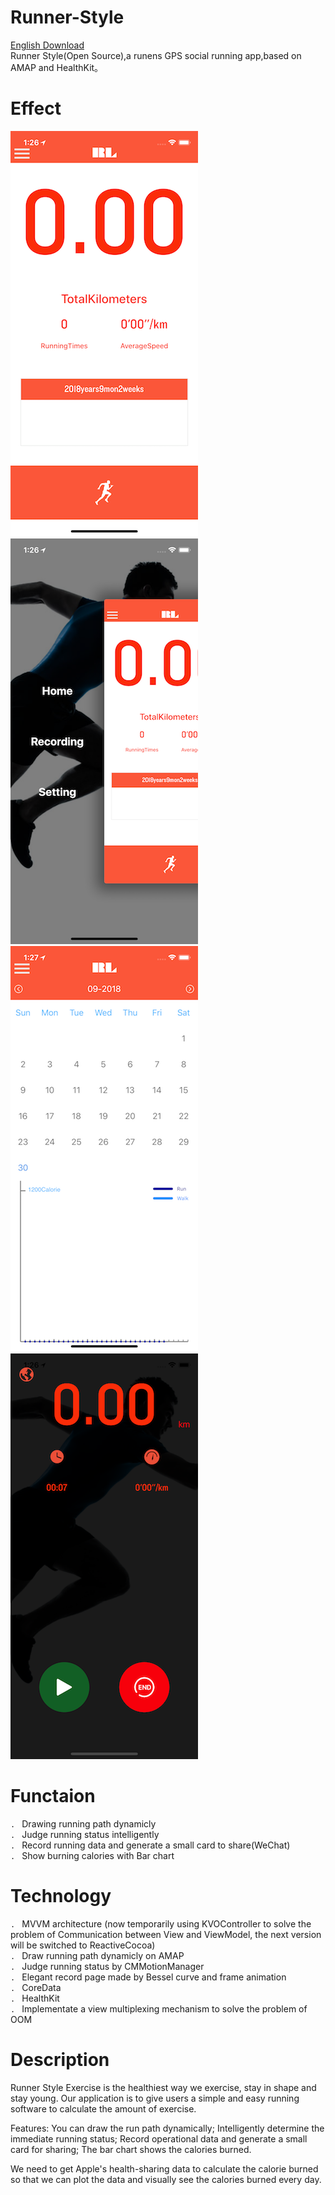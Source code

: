 # Runner-Style
[English Download](https://github.com/ttvkenvin/Runner-Style)     
Runner Style(Open Source),a runens GPS social running app,based on 	AMAP and HealthKit。

# Effect
![image](https://github.com/ttvkenvin/Runner-Style/blob/master/1.png)
![image](https://github.com/ttvkenvin/Runner-Style/blob/master/2.png)
![image](https://github.com/ttvkenvin/Runner-Style/blob/master/3.png)
![image](https://github.com/ttvkenvin/Runner-Style/blob/master/5.png)

# Functaion
`. ` Drawing running path dynamicly    
`. ` Judge running status intelligently     
`. ` Record running data and generate a small card to share(WeChat)       
`. ` Show burning calories with Bar chart        

# Technology
`. ` MVVM architecture (now temporarily using KVOController to solve the problem of Communication between View and ViewModel, the next version will be switched to ReactiveCocoa)      
`. ` Draw running path dynamicly on AMAP    
`. ` Judge running status by CMMotionManager        
`. ` Elegant record page made by Bessel curve and frame animation    
`. ` CoreData        
`. ` HealthKit             
`. ` Implementate a view multiplexing mechanism to solve the problem of OOM    

# Description
Runner Style
Exercise is the healthiest way we exercise, stay in shape and stay young. Our application is to give users a simple and easy running software to calculate the amount of exercise.

Features:
You can draw the run path dynamically;
Intelligently determine the immediate running status;
Record operational data and generate a small card for sharing;
The bar chart shows the calories burned.


We need to get Apple's health-sharing data to calculate the calorie burned so that we can plot the data and visually see the calories burned every day.
